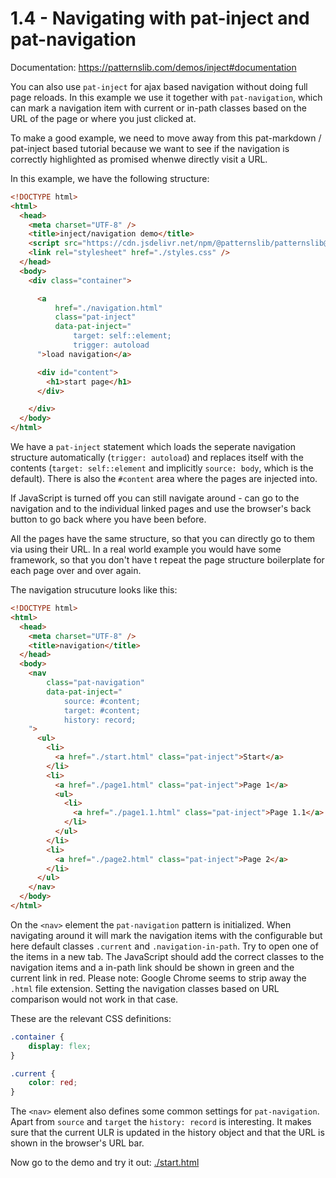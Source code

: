 # 1.4 - Navigating with pat-inject and pat-navigation

Documentation: https://patternslib.com/demos/inject#documentation

You can also use `pat-inject` for ajax based navigation without doing full page reloads.
In this example we use it together with `pat-navigation`, which can mark a navigation item with current or in-path classes based on the URL of the page or where you just clicked at.

To make a good example, we need to move away from this pat-markdown / pat-inject based tutorial because we want to see if the navigation is correctly highlighted as promised whenwe directly visit a URL.

In this example, we have the following structure:


```html
<!DOCTYPE html>
<html>
  <head>
    <meta charset="UTF-8" />
    <title>inject/navigation demo</title>
    <script src="https://cdn.jsdelivr.net/npm/@patternslib/patternslib@9.8.0-beta.6/dist/bundle.min.js"></script>
    <link rel="stylesheet" href="./styles.css" />
  </head>
  <body>
    <div class="container">

      <a
          href="./navigation.html"
          class="pat-inject"
          data-pat-inject="
              target: self::element;
              trigger: autoload
      ">load navigation</a>

      <div id="content">
        <h1>start page</h1>
      </div>

    </div>
  </body>
</html>
```


We have a `pat-inject` statement which loads the seperate navigation structure automatically (`trigger: autoload`) and replaces itself with the contents (`target: self::element` and implicitly `source: body`, which is the default).
There is also the `#content` area where the pages are injected into.

If JavaScript is turned off you can still navigate around - can go to the navigation and to the individual linked pages and use the browser's back button to go back where you have been before.

All the pages have the same structure, so that you can directly go to them via using their URL. In a real world example you would have some framework, so that you don't have t repeat the page structure boilerplate for each page over and over again.

The navigation strucuture looks like this:


```html
<!DOCTYPE html>
<html>
  <head>
    <meta charset="UTF-8" />
    <title>navigation</title>
  </head>
  <body>
    <nav
        class="pat-navigation"
        data-pat-inject="
            source: #content;
            target: #content;
            history: record;
    ">
      <ul>
        <li>
          <a href="./start.html" class="pat-inject">Start</a>
        </li>
        <li>
          <a href="./page1.html" class="pat-inject">Page 1</a>
          <ul>
            <li>
              <a href="./page1.1.html" class="pat-inject">Page 1.1</a>
            </li>
          </ul>
        </li>
        <li>
          <a href="./page2.html" class="pat-inject">Page 2</a>
        </li>
      </ul>
    </nav>
  </body>
</html>
```


On the `<nav>` element the `pat-navigation` pattern is initialized.
When navigating around it will mark the navigation items with the configurable but here default classes `.current` and `.navigation-in-path`.
Try to open one of the items in a new tab. The JavaScript should add the correct classes to the navigation items and a in-path link should be shown in green and the current link in red.
Please note: Google Chrome seems to strip away the `.html` file extension. Setting the navigation classes based on URL comparison would not work in that case.

These are the relevant CSS definitions:


```css
.container {
    display: flex;
}

.current {
    color: red;
}
```


The `<nav>` element also defines some common settings for `pat-navigation`.
Apart from `source` and `target` the `history: record` is interesting.
It makes sure that the current ULR is updated in the history object and that the URL is shown in the browser's URL bar.

Now go to the demo and try it out: <a href="./1.04/start.html">./start.html</a>

